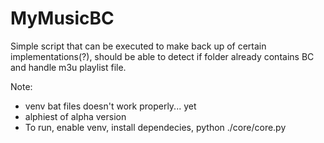 # MyMusicBC
Simple script that can be executed to make back up of certain implementations(?), should be able to detect if folder already contains BC and handle m3u playlist file.

Note:
* venv bat files doesn't work properly... yet
* alphiest of alpha version
* To run, enable venv, install dependecies, python ./core/core.py
